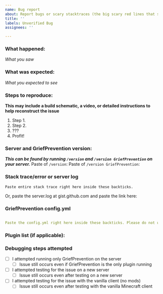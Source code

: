 ```yaml
---
name: Bug report
about: Report bugs or scary stacktraces (the big scary red lines that say SomethingException)
title: ''
labels: Unverified Bug
assignees: ''

---
```


### What happened:
_What you saw_

### What was expected:
_What you expected to see_

### Steps to reproduce:
__This may include a build schematic, a video, or detailed instructions to help reconstruct the issue__
1. Step 1.
2. Step 2.
3. ???
4. Profit!

### Server and GriefPrevention version:
___This can be found by running `/version` and `/version GriefPrevention` on your server.___
Paste of `/version`: 
Paste of `/version GriefPrevention`: 

### Stack trace/error or server log

```
Paste entire stack trace right here inside these backticks.

```
Or, paste the server.log at gist.github.com and paste the link here: 

### GriefPrevention config.yml

```yml

Paste the config.yml right here inside these backticks. Please do not use a paste service for this.

```

### Plugin list (if applicable):



### Debugging steps attempted
<!--These will be checkboxes you can click after creating the issue)-->
- [ ] I attempted running only GriefPrevention on the server
  - [ ] Issue still occurs even if GriefPrevention is the only plugin running
- [ ] I attempted testing for the issue on a new server
  - [ ] Issue still occurs even after testing on a new server
- [ ] I attempted testing for the issue with the vanilla client (no mods)
  - [ ] Issue still occurs even after testing with the vanilla Minecraft client
